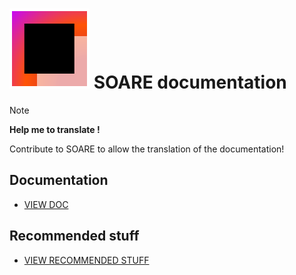 
# ![LOGO](../resources/icon/icon.svg) SOARE documentation

> [!NOTE]
>
> **Help me to translate !**
>
> Contribute to SOARE to allow the translation of the documentation!
>

## Documentation

- [VIEW DOC](documentation.md)

## Recommended stuff

- [VIEW RECOMMENDED STUFF](../README.md#️-recommended-tools)
